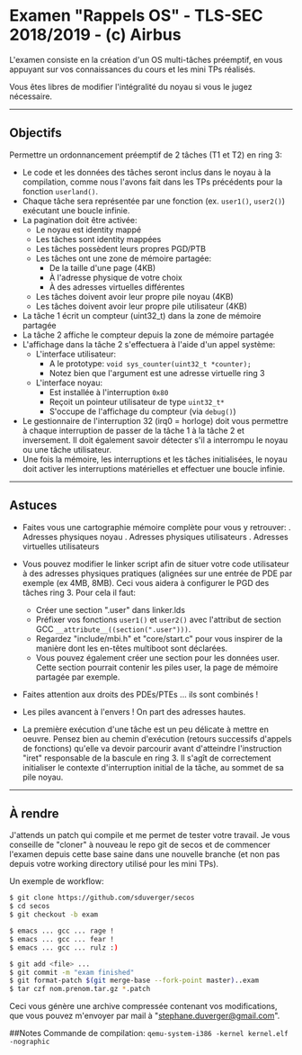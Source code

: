 # Examen "Rappels OS" - TLS-SEC 2018/2019 - (c) Airbus

L'examen consiste en la création d'un OS multi-tâches préemptif, en vous appuyant sur vos connaissances du cours et les mini TPs réalisés.

Vous êtes libres de modifier l'intégralité du noyau si vous le jugez nécessaire.

---

## Objectifs

Permettre un ordonnancement préemptif de 2 tâches (T1 et T2) en ring 3:

 - Le code et les données des tâches seront inclus dans le noyau à la compilation, comme nous l'avons fait dans les TPs précédents pour la fonction `userland()`.
 - Chaque tâche sera représentée par une fonction (ex. `user1()`, `user2()`) exécutant une boucle infinie.
 - La pagination doit être activée:
   + Le noyau est identity mappé
   + Les tâches sont identity mappées
   + Les tâches possèdent leurs propres PGD/PTB
   + Les tâches ont une zone de mémoire partagée:
     - De la taille d'une page (4KB)
     - À l'adresse physique de votre choix
     - À des adresses virtuelles différentes
   + Les tâches doivent avoir leur propre pile noyau (4KB)
   + Les tâches doivent avoir leur propre pile utilisateur (4KB)
 - La tâche 1 écrit un compteur (uint32_t) dans la zone de mémoire partagée
 - La tâche 2 affiche le compteur depuis la zone de mémoire partagée
 - L'affichage dans la tâche 2 s'effectuera à l'aide d'un appel système:
   + L'interface utilisateur:
     - A le prototype: `void sys_counter(uint32_t *counter);`
     - Notez bien que l'argument est une adresse virtuelle ring 3
   + L'interface noyau:
     - Est installée à l'interruption `0x80`
     - Reçoit un pointeur utilisateur de type `uint32_t*`
     - S'occupe de l'affichage du compteur (via `debug()`)
 - Le gestionnaire de l'interruption 32 (irq0 = horloge) doit vous permettre à chaque interruption de passer de la tâche 1 à la tâche 2 et inversement. Il doit également savoir détecter s'il a interrompu le noyau ou une tâche utilisateur.
 - Une fois la mémoire, les interruptions et les tâches initialisées, le noyau doit activer les interruptions matérielles et effectuer une boucle infinie.

 ---

## Astuces

 - Faites vous une cartographie mémoire complète pour vous y retrouver:
   . Adresses physiques noyau
   . Adresses physiques utilisateurs
   . Adresses virtuelles utilisateurs

 - Vous pouvez modifier le linker script afin de situer votre code utilisateur à des adresses physiques pratiques (alignées sur une entrée de PDE par exemple (ex 4MB, 8MB). Ceci vous aidera à configurer le PGD des tâches ring 3. Pour cela il faut:
   + Créer une section ".user" dans linker.lds
   + Préfixer vos fonctions `user1()` et `user2()` avec l'attribut de section GCC `__attribute__((section(".user")))`.
   + Regardez "include/mbi.h" et "core/start.c" pour vous inspirer de la manière dont les en-têtes multiboot sont déclarées.
   + Vous pouvez également créer une section pour les données user. Cette section pourrait contenir les piles user, la page de mémoire partagée par exemple.

 - Faites attention aux droits des PDEs/PTEs ... ils sont combinés !

 - Les piles avancent à l'envers ! On part des adresses hautes.

 - La première exécution d'une tâche est un peu délicate à mettre en oeuvre. Pensez bien au chemin d'exécution (retours successifs d'appels de fonctions) qu'elle va devoir parcourir avant d'atteindre l'instruction "iret" responsable de la bascule en ring 3. Il s'agît de correctement initialiser le contexte d'interruption initial de la tâche, au sommet de sa pile noyau.

 ---

## À rendre

J'attends un patch qui compile et me permet de tester votre travail. Je vous conseille de "cloner" à nouveau le repo git de secos et de commencer l'examen depuis cette base saine dans une nouvelle branche (et non pas depuis votre working directory utilisé pour les mini TPs).

Un exemple de workflow:
```bash
$ git clone https://github.com/sduverger/secos
$ cd secos
$ git checkout -b exam

$ emacs ... gcc ... rage !
$ emacs ... gcc ... fear !
$ emacs ... gcc ... rulz :)

$ git add <file> ...
$ git commit -m "exam finished"
$ git format-patch $(git merge-base --fork-point master)..exam
$ tar czf nom.prenom.tar.gz *.patch
```

Ceci vous génère une archive compressée contenant vos modifications, que vous pouvez m'envoyer par mail à "stephane.duverger@gmail.com".

##Notes
Commande de compilation:
```qemu-system-i386 -kernel kernel.elf -nographic```